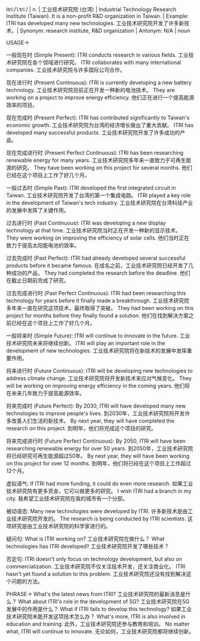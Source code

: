 itri:/ˈiːtriː/ | n. | 工业技术研究院 (台湾) | Industrial Technology Research Institute (Taiwan). It is a non-profit R&D organization in Taiwan. | Example: ITRI has developed many new technologies. 工业技术研究院开发了许多新技术。| Synonym: research institute, R&D organization | Antonym: N/A | noun

USAGE->

一般现在时 (Simple Present):
ITRI conducts research in various fields. 工业技术研究院在各个领域进行研究。
ITRI collaborates with many international companies. 工业技术研究院与许多国际公司合作。

现在进行时 (Present Continuous):
ITRI is currently developing a new battery technology. 工业技术研究院目前正在开发一种新的电池技术。
They are working on a project to improve energy efficiency. 他们正在进行一个提高能源效率的项目。


现在完成时 (Present Perfect):
ITRI has contributed significantly to Taiwan's economic growth. 工业技术研究院为台湾的经济增长做出了重大贡献。
ITRI has developed many successful products. 工业技术研究院开发了许多成功的产品。


现在完成进行时 (Present Perfect Continuous):
ITRI has been researching renewable energy for many years. 工业技术研究院多年来一直致力于可再生能源的研究。
They have been working on this project for several months. 他们已经在这个项目上工作了好几个月。


一般过去时 (Simple Past):
ITRI developed the first integrated circuit in Taiwan. 工业技术研究院开发了台湾的第一个集成电路。
ITRI played a key role in the development of Taiwan's tech industry. 工业技术研究院在台湾科技产业的发展中发挥了关键作用。


过去进行时 (Past Continuous):
ITRI was developing a new display technology at that time. 工业技术研究院当时正在开发一种新的显示技术。
They were working on improving the efficiency of solar cells. 他们当时正在致力于提高太阳能电池的效率。


过去完成时 (Past Perfect):
ITRI had already developed several successful products before it became famous. 在成名之前，工业技术研究院已经开发了几种成功的产品。
They had completed the research before the deadline. 他们在截止日期前完成了研究。


过去完成进行时 (Past Perfect Continuous):
ITRI had been researching this technology for years before it finally made a breakthrough. 工业技术研究院多年来一直在研究这项技术，最终取得了突破。
They had been working on this project for months before they finally found a solution.  他们在找到解决方案之前已经在这个项目上工作了好几个月。


一般将来时 (Simple Future):
ITRI will continue to innovate in the future. 工业技术研究院未来将继续创新。
ITRI will play an important role in the development of new technologies. 工业技术研究院将在新技术的发展中发挥重要作用。


将来进行时 (Future Continuous):
ITRI will be developing new technologies to address climate change. 工业技术研究院将开发新技术来应对气候变化。
They will be working on improving energy efficiency in the coming years.  他们将在未来几年致力于提高能源效率。


将来完成时 (Future Perfect):
By 2030, ITRI will have developed many new technologies to improve people's lives. 到2030年，工业技术研究院将开发许多改善人们生活的新技术。
By next year, they will have completed the research on this project. 到明年，他们将完成这个项目的研究。


将来完成进行时 (Future Perfect Continuous):
By 2050, ITRI will have been researching renewable energy for over 50 years. 到2050年，工业技术研究院将已经研究可再生能源超过50年。
By next year, they will have been working on this project for over 12 months. 到明年，他们将已经在这个项目上工作超过12个月。


虚拟语气:
If ITRI had more funding, it could do even more research. 如果工业技术研究院有更多资金，它可以做更多的研究。
I wish ITRI had a branch in my city. 我希望工业技术研究院在我的城市有一个分部。


被动语态:
Many new technologies were developed by ITRI. 许多新技术是由工业技术研究院开发的。
The research is being conducted by ITRI scientists. 这项研究是由工业技术研究院的科学家进行的。


疑问句:
What is ITRI working on? 工业技术研究院在做什么？
What technologies has ITRI developed? 工业技术研究院开发了哪些技术？


否定句:
ITRI doesn't only focus on technology development, but also on commercialization. 工业技术研究院不仅关注技术开发，还关注商业化。
ITRI hasn't yet found a solution to this problem. 工业技术研究院还没有找到解决这个问题的方法。


PHRASE->
What's the latest news from ITRI? 工业技术研究院的最新消息是什么？
What about ITRI's role in the development of 5G? 工业技术研究院在5G发展中的作用是什么？
What if ITRI fails to develop this technology? 如果工业技术研究院未能开发这项技术怎么办？
What's more, ITRI is also involved in education and training. 此外，工业技术研究院还参与教育和培训。
No matter what, ITRI will continue to innovate. 无论如何，工业技术研究院都将继续创新。
